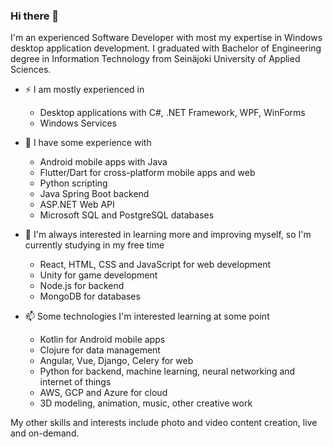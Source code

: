 ### Hi there 👋

I'm an experienced Software Developer with most my expertise in Windows desktop application development. 
I graduated with Bachelor of Engineering degree in Information Technology from Seinäjoki University of Applied Sciences. 

- ⚡ I am mostly experienced in
  - Desktop applications with C#, .NET Framework, WPF, WinForms
  - Windows Services

- 🔭 I have some experience with
  - Android mobile apps with Java
  - Flutter/Dart for cross-platform mobile apps and web
  - Python scripting
  - Java Spring Boot backend
  - ASP.NET Web API
  - Microsoft SQL and PostgreSQL databases

- 🌱 I'm always interested in learning more and improving myself, so I'm currently studying in my free time
  - React, HTML, CSS and JavaScript for web development
  - Unity for game development
  - Node.js for backend
  - MongoDB for databases

- 📫 Some technologies I'm interested learning at some point
  - Kotlin for Android mobile apps
  - Clojure for data management
  - Angular, Vue, Django, Celery for web
  - Python for backend, machine learning, neural networking and internet of things
  - AWS, GCP and Azure for cloud
  - 3D modeling, animation, music, other creative work

My other skills and interests include photo and video content creation, live and on-demand.
<!--
**Koodattu/Koodattu** is a ✨ _special_ ✨ repository because its `README.md` (this file) appears on your GitHub profile.

Here are some ideas to get you started:

- 👯 I’m looking to collaborate on ...
- 🤔 I’m looking for help with ...
- 💬 Ask me about ...
- 📫 How to reach me: ...
- 😄 Pronouns: ...
- ⚡ Fun fact: ...
-->

